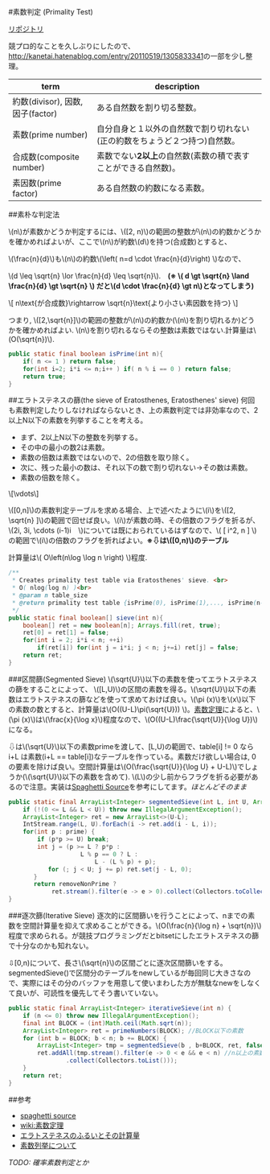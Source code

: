 #素数判定 (Primality Test)

[リポジトリ](https://github.com/kanetai/JAVA/blob/master/Algorithm/src/algorithm/PrimalityTest.java)

競プロ的なことを久しぶりにしたので、<http://kanetai.hatenablog.com/entry/20110519/1305833341>の一部を少し整理。

term | description 
--- | --- 
約数(divisor), 因数,因子(factor) | ある自然数を割り切る整数。
素数(prime number) | 自分自身と１以外の自然数で割り切れない(正の約数をちょうど２つ持つ)自然数。
合成数(composite number) | 素数でない**2以上**の自然数(素数の積で表すことができる自然数)。
素因数(prime factor) | ある自然数の約数になる素数。

##素朴な判定法

\\(n\\)が素数かどうか判定するには、\\([2, n)\\)の範囲の整数が\\(n\\)の約数かどうかを確かめればよいが、ここで\\(n\\)が約数\\(d\\)を持つ(合成数)とすると、

\\(\frac{n}{d}\\)も\\(n\\)の約数\\(\left( n=d \cdot \frac{n}{d}\right) \\)なので、

\\(d \leq \sqrt{n} \lor \frac{n}{d} \leq \sqrt{n}\\).　**(※ \\( d \gt \sqrt{n} \land \frac{n}{d} \gt \sqrt{n} \\) だと\\(d \cdot \frac{n}{d} \gt n\\)となってしまう)**

\\[ n\text{が合成数}\rightarrow \sqrt{n}\text{より小さい素因数を持つ} \\]

つまり, \\([2,\sqrt{n}]\\)の範囲の整数が\\(n\\)の約数か(\\(n\\)を割り切れるか)どうかを確かめればよい. \\(n\\)を割り切れるならその整数は素数ではない.計算量は\\(O(\sqrt{n})\\).

```java
public static final boolean isPrime(int n){
	if( n <= 1 ) return false; 
	for(int i=2; i*i <= n;i++ ) if( n % i == 0 ) return false;
	return true;
}
```

##エラトステネスの篩(the sieve of Eratosthenes, Eratosthenes' sieve)
何回も素数判定したりしなければならないとき、上の素数判定では非効率なので、2以上N以下の素数を列挙することを考える。

- まず、2以上N以下の整数を列挙する。
- その中の最小の数2は素数。
- 素数の倍数は素数ではないので、2の倍数を取り除く。
- 次に、残った最小の数は、それ以下の数で割り切れない→その数は素数。
- 素数の倍数を除く。

\\[\vdots\\]

\\([0,n]\\)の素数判定テーブルを求める場合、上で述べたように\\(i\\)を\\([2, \sqrt{n} ]\\)の範囲で回せば良い。\\(i\\)が素数の時、その倍数のフラグを折るが、\\(2i, 3i, \cdots (i-1)i　\\)については既におられているはずなので、\\( [ i^2, n ] \\)の範囲で\\(i\\)の倍数のフラグを折ればよい。**※⇩は\\([0,n)\\)のテーブル**

計算量は\\( O\left(n\log \log n \right) \\)程度.

```java
/**
 * Creates primality test table via Eratosthenes' sieve. <br>
 * O( nlog(log n) )<br>
 * @param n table_size
 * @return primality test table {isPrime(0), isPrime(1),..., isPrime(n-1)}
 */
public static final boolean[] sieve(int n){
	boolean[] ret = new boolean[n]; Arrays.fill(ret, true);
	ret[0] = ret[1] = false;
	for(int i = 2; i*i < n; ++i)
		if(ret[i]) for(int j = i*i; j < n; j+=i) ret[j] = false;
	return ret;
}
```
###区間篩(Segmented Sieve)
\\(\sqrt{U}\\)以下の素数を使ってエラトステネスの篩をすることによって、 \\([L,U)\\)の区間の素数を得る。\\(\sqrt{U}\\)以下の素数はエラトステネスの篩などを使って求めておけば良い。\\(\pi (x)\\)を\\(x\\)以下の素数の数とすると、計算量は\\(O((U-L)\pi(\sqrt{U})) \\)。[素数定理](https://ja.wikipedia.org/wiki/%E7%B4%A0%E6%95%B0%E5%AE%9A%E7%90%86)によると、\\(\pi (x)\\)は\\(\frac{x}{\log x}\\)程度なので、\\(O((U-L)\frac{\sqrt{U}}{\log U})\\)になる。

⇩は\\(\sqrt{U}\\)以下の素数primeを渡して、[L,U)の範囲で、table[i] != 0 なら i+L は素数(i+L == table[i])なテーブルを作っている。素数だけ欲しい場合は, 0の要素を除けば良い。空間計算量は\\(O(\frac{\sqrt{U}}{\log U} + U-L)\\)でしょうか(\\(\sqrt{U}\\)以下の素数を含めて). \\(L\\)の少し前からフラグを折る必要があるので注意。実装は[Spaghetti Source](http://www.prefield.com/algorithm/math/segment_sieve.html)を参考にしてます。*ほとんどそのまま*

```java
public static final ArrayList<Integer> segmentedSieve(int L, int U, ArrayList<Integer> prime, boolean removeNonPrime) {
	if (!(0 <= L && L < U)) throw new IllegalArgumentException();
	ArrayList<Integer> ret = new ArrayList<>(U-L);
	IntStream.range(L, U).forEach(i -> ret.add(i - L, i));
	for(int p : prime) {
		if (p*p >= U) break;
		int j = (p >= L ? p*p :
					L % p == 0 ? L :
						L - (L % p) + p);
           for (; j < U; j += p) ret.set(j - L, 0);
       }
       return removeNonPrime ? 
			ret.stream().filter(e -> e > 0).collect(Collectors.toCollection(ArrayList::new)) : ret;
}
```

###逐次篩(Iterative Sieve)
逐次的に区間篩いを行うことによって、nまでの素数を空間計算量を抑えて求めることができる。\\(O(\frac{n}{\log n} + \sqrt{n})\\)程度で求められる。が競技プログラミングだとbitsetにしたエラトステネスの篩で十分なのかも知れない。

⇩[0,n)について、長さ\\(\sqrt{n}\\)の区間ごとに逐次区間篩いをする。segmentedSieve()で区間分のテーブルをnewしているが毎回同じ大きさなので、実際にはその分のバッファを用意して使いまわした方が無駄なnewをしなくて良いが、可読性を優先してそう書いていない。

```java
public static final ArrayList<Integer> iterativeSieve(int n) {
	if (n <= 0) throw new IllegalArgumentException();
	final int BLOCK = (int)Math.ceil(Math.sqrt(n));
	ArrayList<Integer> ret = primeNumbers(BLOCK); //BLOCK以下の素数
	for (int b = BLOCK; b < n; b += BLOCK) {
		ArrayList<Integer> tmp = segmentedSieve(b , b+BLOCK, ret, false);
		ret.addAll(tmp.stream().filter(e -> 0 < e && e < n) //n以上の素数が入ってしまっても良い場合は0<eだけで良い。
				.collect(Collectors.toList()));
	}
	return ret;
}
```

##参考
- [spaghetti source](http://www.prefield.com/algorithm/index.html)
- [wiki:素数定理](https://ja.wikipedia.org/wiki/%E7%B4%A0%E6%95%B0%E5%AE%9A%E7%90%86)
- [エラトステネスのふるいとその計算量](http://mathtrain.jp/eratosthenes)
- [素数列挙について](http://d.hatena.ne.jp/uwitenpen/20111203)

*TODO: 確率素数判定とか*
